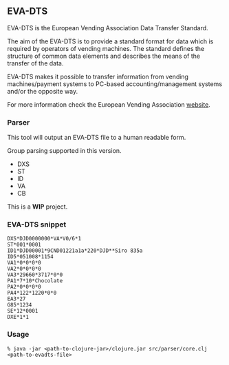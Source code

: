 ## EVA-DTS

EVA-DTS is the European Vending Association Data Transfer Standard.

The aim of the EVA-DTS is to provide a standard format for data which is required by operators of vending machines. The standard defines the structure of common data elements and describes the means of the transfer of the data.

EVA-DTS makes it possible to transfer information from vending machines/payment systems to PC-based accounting/management systems and/or the opposite way.

For more information check the European Vending Association [website](http://www.vending-europe.eu/standards/EVA-DTS.html).

### Parser

This tool will output an EVA-DTS file to a human readable form.

Group parsing supported in this version.

* DXS
* ST
* ID
* VA
* CB

This is a **WIP** project.

### EVA-DTS snippet

```
DXS*DJD0000000*VA*V0/6*1
ST*001*0001
ID1*DJD00001*9CND01221a1a*220*DJD**Siro 835a
ID5*051008*1154
VA1*0*0*0*0
VA2*0*0*0*0
VA3*29660*3717*0*0
PA1*7*10*Chocolate
PA2*0*0*0*0
PA4*122*1220*0*0
EA3*27
G85*1234
SE*12*0001
DXE*1*1
```

### Usage

```% java -jar <path-to-clojure-jar>/clojure.jar src/parser/core.clj <path-to-evadts-file>```
